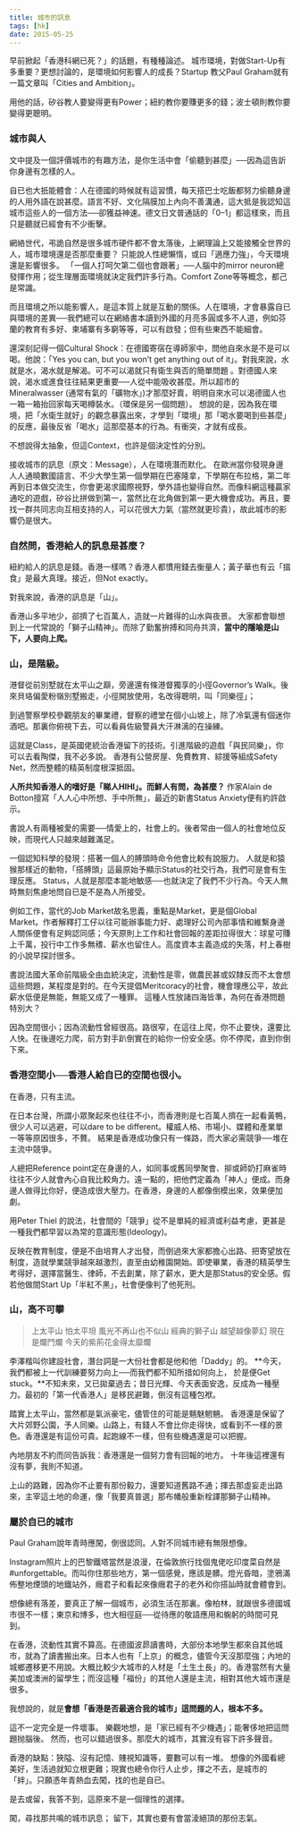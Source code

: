 ```yaml
---
title: 城市的訊息
tags: [hk]
date: 2015-05-25
---
```

早前掀起「香港科網已死？」的話題，有種種論述。
城市環境，對做Start-Up有多重要？更想討論的，是環境如何影響人的成長？Startup 教父Paul Graham就有一篇文章叫「Cities and Ambition」。

用他的話，矽谷教人要變得更有Power；紐約教你要賺更多的錢；波士頓則教你要變得更聰明。

### 城市與人
文中提及一個評價城市的有趣方法，是你生活中會「偷聽到甚麼」──因為這告訢你身邊有怎樣的人。

自已也大扺能體會：人在德國的時候就有這習慣，每天搭巴士吃飯都努力偷聽身邊的人用外語在說甚麼。語言不好、文化隔膜加上內向不善溝通，這大抵是我認知這城市這些人的一個方法──卻獲益神速。德文日文普通話的「0–1」都這樣來，而且只是聽就已經會有不少衝擊。

網絡世代，弔詭自然是很多城市硬件都不會太落後，上網理論上又能接觸全世界的人，城市環境還是否那麼重要？
只能說人性總懶惰，或曰「適應力強」，今天環境還是影響很多。
「一個人打呵欠第二個也會跟著」──人腦中的mirror neuron總發揮作用；從生理層面環境就決定我們許多行為。Comfort Zone等等概念，都己是常識。

而且環境之所以能影響人，是這本質上就是互動的關係。人在環境，才會暴露自已與環境的差異──我們總可以在網絡書本讀到外國的月亮多圓或多不人道，例如芬蘭的教育有多好、柬埔寨有多窮等等，可以有啟發；但有些東西不能細會。

還深刻記得一個Cultural Shock：在德國寄宿在導師家中，問他自來水是不是可以喝。他說：「Yes you can, but you won’t get anything out of it」。對我來說，水就是水，渴水就是解渴。可不可以渴就只有衛生與否的簡單問題 。對德國人來說，渴水或進食往往結果更重要──人從中能吸收甚麼。所以超市的Mineralwasser (通常有氣的「礦物水」)才那麼好賣，明明自來水可以渴德國人也一箱一箱抬回家每天喝樽裝水。（環保是另一個問題）。
想說的是，因為我在環境，把「水衛生就好」的觀念暴露出來，才學到「環境」那「喝水要喝到些甚麼」的反應，最後反省「喝水」這那麼基本的行為。有衝突，才就有成長。

不想說得太抽象，但這Context，也許是個決定性的分別。

接收城市的訊息（原文：Message），人在環境潛而默化。
在歐洲當你發現身邊人人通曉數國語言、不少大學生第一個學期在巴塞隆拿，下學期在布拉格，第二年再到日本做交流生，你會更渴求國際視野，學外語也變得自然。而像科網這種贏家通吃的遊戲，矽谷比拼做到第一，當然比在北角做到第一更大機會成功。再且，要找一群共同志向互相支持的人，可以花很大力氣（當然就更珍貴），故此城市的影響仍是很大。
### 自然問，香港給人的訊息是甚麼？
紐約給人的訊息是錢。香港一樣嗎？香港人都慣用錢去衡量人；黃子華也有云「搵食」是最大真理。接近，但Not exactly。

對我來說，香港的訊息是「山」。

香港山多平地少，郤擠了七百萬人，造就一片難得的山水與夜景。
大家都會聯想到上一代常說的「獅子山精神」。而除了勤奮拚搏和同舟共濟，**當中的隱喻是山下，人要向上爬。**

### 山，是階級。
港督從前別墅就在太平山之巔，旁邊還有條港督獨享的小徑Governor’s Walk。後來貝珞偏愛粉嶺別墅搬走，小徑開放使用，名改得聰明，叫「同樂徑」；

到過警察學校參觀朋友的畢業禮，督察的禮堂在個小山坡上，除了冷氣還有個迷你酒吧。那裏你俯視下去，可以看員佐級警員大汗淋漓的在操練。

這就是Class，是英國佬統治香港留下的技術。引進階級的遊戲「與民同樂」，你可以去看陶傑，我不必多說。
香港有公營房屋、免費教育、綜援等組成Safety Net，然而整體的精英制度根深抵固。

**人所共知香港人的嗜好是「睇人HIHI」。而鮮人有問，為甚麼？**
作家Alain de Botton擅寫「人人心中所想、手中所無」，最近的新書Status Anxiety便有約許啟示。

書說人有兩種被愛的需要──情愛上的，社會上的。後者常由一個人的社會地位反映，而現代人只越來越難滿足。

一個認知科學的發現：搭著一個人的膊頭時命令他會比較有說服力。
人就是和猿猴那樣近的動物，「搭膊頭」這最原始予顯示Status的社交行為，我們可是會有生理反應。
Status，人就是那麼本能地敏感──也就決定了我們不少行為。今天人無時無刻焦慮地問自已是不是為人所接受。

例如工作，當代的Job Market故名思義，重點是Market，更是個Global Market。作者解釋打工仔以往可能辦事能力好、處理好公司內部事情和維繫身邊人關係便會有足夠認同感；今天原則上工作和社會回報的差距拉得很大：球星可賺上千萬，投行中工作多無䅲、薪水也留住人。高度資本主義造成的失落，村上春樹的小說早探討很多。

書說法國大革命前階級全由血統決定，流動性是零，做農民甚或奴隸反而不太會想這些問題，某程度是對的。在今天提倡Meritcoracy的社會，機會理應公平，故此薪水低便是無能，無能又成了一種罪。
這種人性放諸四海皆準，為何在香港問題特別大？

因為空間很小；因為流動性曾經很高。路很窄，在這往上爬，你不止要快，還要比人快。在後邊吃力爬，前方對手趴倒實在的給你一份安全感。你不停爬，直到你倒下來。

### 香港空間小──香港人給自已的空間也很小。

在香港，只有主流。

在日本台灣，所謂小眾聚起來也往往不小，而香港則是七百萬人擠在一起看黃鴨，很少人可以逃避，可以dare to be different。權威人格、市場小、媒體和產業單一等等原因很多，不贅。
結果是香港成功像只有一條路，而大家必需競爭──堆在主流中競爭。

人總把Reference point定在身邊的人，如同事或舊同學聚會、㧕或師奶打麻雀時往往不少人就會內心自我比較角力。遠一點的，把他們定義為「神人」便成。而身邊人做得比你好，便造成很大壓力。在香港，身邊的人都像倒模出來，效果便加劇。

用Peter Thiel 的說法，社會間的「競爭」從不是單純的經濟或利益考慮，更甚是一種我們都早習以為常的意識形態(Ideology)。

反映在教育制度，便是不由培育人才出發，而倒過來大家都擔心出路、把寄望放在制度，造就學業競爭越來越激烈，直至由幼稚園開始。即使畢業，香港的精英學生考得好，選擇當醫生、律師，不去創業，除了薪水，更大是那Status的安全感。假若他做間Start Up「半紅不黑」，社會便像判了他死刑。

### 山，高不可攀
> 上太平山 怕太平坦 風光不再山也不似山
經典的獅子山 越望越像夢幻
現在是爛鬥爛 今天的紫荊花金得太靡爛

李澤楷叫你建設社會，潛台詞是一大份社會都是他和他「Daddy」的。
**今天，我們都被上一代訓練要努力向上──而我們都不知所措如何向上，
於是便Get stuck。**不知未來，又已拋棄過去；昔日光輝、今天表面安逸，反成為一種壓力。最初的「第一代香港人」是移民避難，倒沒有這種包袱。

踏實上太平山，當然都是氣派豪宅，儘管住的可能是魑魅魍魎。
香港還是保留了大片郊野公園，予人同樂。山路上，有錢人不會比你走得快，或看到不一樣的景色。香港還是有這份可貴。起跑線不一樣，但有些機遇還是可以把握。

內地朋友不約而同告訴我：香港還是一個努力會有回報的地方。
十年後這裡還有沒有夢，我則不知道。

上山的路難，因為你不止要有那份毅力，還要知道舊路不通；揮去那虛妄走出路來，主宰這土地的命運，像「我要真普選」那布幡般重新栓譯那獅子山精神。

### 屬於自已的城市
Paul Graham說年青時應闖，倒很認同。人對不同城市總有無限想像。

Instagram照片上的巴黎鐵塔當然是浪漫，在倫敦旅行找個鬼佬吃印度菜自然是#unforgettable。而叫你住那些地方，第一個感覺，應該是髒。燈光昏暗，塗鴉滿佈整地煙頭的地鐵站外，癮君子和看起來像癮君子的老外和你搭訕時就會體會到。

想像總有落差，要真正了解一個城市，必須生活在那裏。像柏林，就跟很多德國城市很不一樣；東京和博多，也大相徑庭──從待應的敬語應用和躹躬的時間可見到。

在香港，流動性其實不算高。在德國波昴讀書時，大部份本地學生都來自其他城市，就為了讀書搬出來。日本人也有「上京」的概念，儘管今天沒那麼強；內地的城鄉遷移更不用說。大概比較少大城市的人材是「土生土長」的。香港當然有大量美加或澳洲的留學生；而沒這種「福份」的其他人還是主流，相對其他大城市還是很多。

我想說的，就是**會想「香港是否最適合我的城市」這問題的人，根本不多。**

這不一定完全是一件壞事。
樂觀地想，是「家已經有不少機遇」；能奢侈地把這問題抛腦後。
然而，也可以錯過很多。那麼大的城市，其實沒有容下許多聲音。

香港的缺點：狹隘、沒有記憶、賤視知識等，要數可以有一堆。
想像的外國看總美好，生活過就知立根更難；現實也總令你行人止步，揮之不去，是城市的「絆」。只願憑年青熱血去闖，找的也是自已。

是去或留，我答不到，這原來不是一個理性的選擇。

闖，尋找那共鳴的城市訊息；
留下，其實也要有會當淩絕頂的那份志氣。
